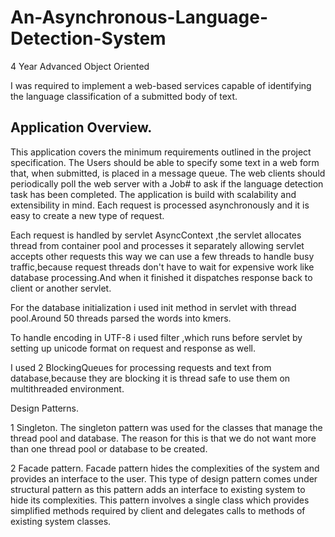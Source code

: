 # An-Asynchronous-Language-Detection-System
4 Year Advanced Object Oriented 

I was required to implement a web-based services capable of identifying the language
classification of a submitted body of text.

## Application Overview.

This application covers the minimum requirements outlined in the project specification.
The Users should be able to specify some text in a web form that, when submitted, is placed in a message queue. The web clients should periodically poll
the web server with a Job# to ask if the language detection task has been completed.
The application is build with scalability and extensibility in mind. 
Each request is processed asynchronously and it is easy to create a new type of request.

Each request is handled by servlet AsyncContext ,the servlet allocates thread from container pool
and processes it separately allowing servlet accepts other requests this way we can use a few threads to handle busy traffic,because request threads don't 
have to wait for expensive work like database processing.And when it finished it dispatches response back to client or another servlet.

For the database initialization i used init method in servlet with thread pool.Around 50 threads parsed the words into kmers.

To handle encoding in UTF-8 i used filter ,which runs before servlet by setting up unicode format on request and response as well.

I used 2 BlockingQueues for processing requests and text from database,because they are blocking it is thread safe to use them on multithreaded environment.

Design Patterns.

1 Singleton.
The singleton pattern was used for the classes that manage the thread pool and database. The reason for this is that we do not want more than one thread pool or database to be created.

2 Facade pattern.
Facade pattern hides the complexities of the system and provides an interface to the user. This type of design pattern comes under structural pattern as this pattern adds an interface to existing system to hide its complexities.
This pattern involves a single class which provides simplified methods required by client and delegates calls to methods of existing system classes.



